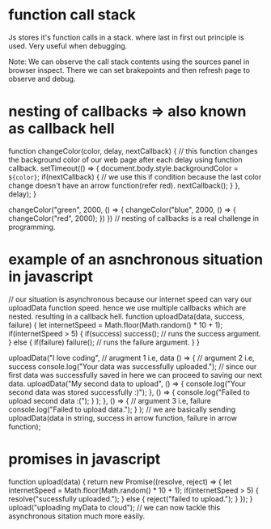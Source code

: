 # function call stack

Js stores it's function calls in a stack. where last in first out principle is used. Very useful when debugging.

Note: We can observe the call stack contents using the sources panel in browser inspect. There we can set brakepoints and then refresh page to observe and debug.

# nesting of callbacks => also known as callback hell
function changeColor(color, delay, nextCallback) {
    // this function changes the background color of our web page after each delay using function callback.
    setTimeout(() => {
        document.body.style.backgroundColor = `${color}`;
        if(nextCallback) { 
            // we use this if condition because the last color change doesn't have an arrow function(refer red).
            nextCallback(); 
        }
    }, delay);
}

changeColor("green", 2000, () => {
    changeColor("blue", 2000, () => {
        changeColor("red", 2000);
    })
})
// nesting of callbacks is a real challenge in programming.

# example of an asnchronous situation in javascript 
// our situation is asynchronous because our internet speed can vary our uploadData function speed. hence we use multiple callbacks which are nested. resulting in a callback hell.
function uploadData(data, success, failure) {
    let internetSpeed = Math.floor(Math.random() * 10 + 1);
    if(internetSpeed > 5) {
        if(success) success(); // runs the success argument.
    } else {
        if(failure) failure(); // runs the failure argument.
    }
}

uploadData("I love coding", // arugment 1 i.e, data
    () => { // argument 2 i.e, success
        console.log("Your data was successfully uploaded."); 
        // since our first data was successfully saved in here we can proceed to saving our next data.
        uploadData("My second data to upload",
            () => {
                console.log("Your second data was stored successfully :)");
            },
            () => {
                console.log("Failed to upload second data :(");
            }
        );
    },
    () => { // argument 3 i.e, failure
        console.log("Failed to upload data.");
    }
); 
// we are basically sending uploadData(data in string, success in arrow function, failure in arrow function);    

# promises in javascript
function upload(data) { 
    return new Promise((resolve, reject) => {
        let internetSpeed = Math.floor(Math.random() * 10 + 1);
        if(internetSpeed > 5) {
            resolve("sucessfully uploaded.");
        } else {
            reject("failed to upload.");
        }
    });
}
upload("uploading myData to cloud");
// we can now tackle this asynchronous sitation much more easily.


